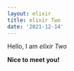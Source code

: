 ```yaml
---
layout: elixir
title: elixir Two
date: '2021-12-14'
---
```


Hello, I am _elixir Two_

**Nice to meet you!**
